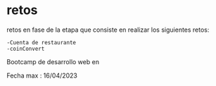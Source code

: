 # retos
retos en fase de la etapa que consiste en realizar los siguientes retos:  

    -Cuenta de restaurante 
    -coinConvert 
 Bootcamp de desarrollo web en <Laboratoria>
 
 Fecha max : 16/04/2023

